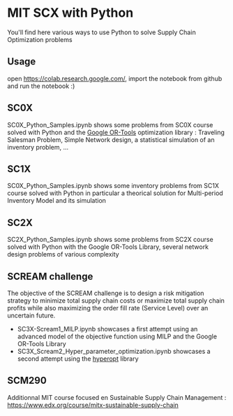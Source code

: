 # MIT SCX with Python
You'll find here various ways to use Python to solve Supply Chain Optimization problems

## Usage
open https://colab.research.google.com/, import the notebook from github and run the notebook :)

## SC0X 
SC0X_Python_Samples.ipynb shows some problems from SC0X course solved with Python and the [Google OR-Tools](https://developers.google.com/optimization) optimization library : Traveling Salesman Problem, Simple Network design, a statistical simulation of an inventory problem, ...

## SC1X 
SC0X_Python_Samples.ipynb shows some inventory problems from SC1X course solved with Python in particular a theorical solution for Multi-period Inventory Model and its simulation 

## SC2X 
SC2X_Python_Samples.ipynb shows some problems from SC2X course solved with Python with the Google OR-Tools Library, several network design problems of various complexity

## SCREAM challenge
The objective of the SCREAM challenge is to design a risk mitigation strategy to minimize total supply chain costs or maximize total supply chain profits while also maximizing the order fill rate (Service Level) over an uncertain future.
- SC3X-Scream1_MILP.ipynb showcases a first attempt using an advanced model of the objective function using MILP and the Google OR-Tools Library
- SC3X_Scream2_Hyper_parameter_optimization.ipynb showcases a second attempt using the [hyperopt](http://hyperopt.github.io/hyperopt/) library

## SCM290
Additionnal MIT course focused en Sustainable Supply Chain Management : https://www.edx.org/course/mitx-sustainable-supply-chain
